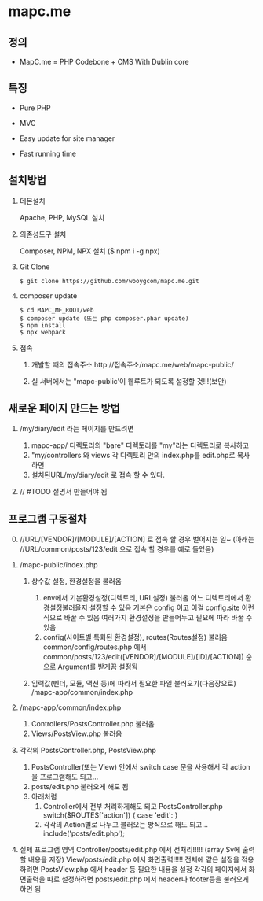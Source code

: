 mapc.me
==================================================

정의
-------------------------------------------------------------------------------

* MapC.me = PHP Codebone + CMS With Dublin core


특징
-------------------------------------------------------------------------------

* Pure PHP

* MVC

* Easy update for site manager

* Fast running time


설치방법
-------------------------------------------------------------------------------
1. 데몬설치

    Apache, PHP, MySQL 설치

2. 의존성도구 설치

    Composer, NPM, NPX 설치 ($ npm i -g npx)

3. Git Clone

    ```
    $ git clone https://github.com/wooygcom/mapc.me.git
    ```

4. composer update

    ```
    $ cd MAPC_ME_ROOT/web
    $ composer update (또는 php composer.phar update)
    $ npm install
    $ npx webpack
    ```

5. 접속

    1. 개발할 때의 접속주소
        http://접속주소/mapc.me/web/mapc-public/

    2. 실 서버에서는 "mapc-public'이 웹루트가 되도록 설정할 것!!!(보안)


새로운 페이지 만드는 방법
-------------------------------------------------------------------------------

1. /my/diary/edit 라는 페이지를 만드려면

    1. mapc-app/ 디렉토리의 "bare" 디렉토리를 "my"라는 디렉토리로 복사하고
    2. "my/controllers 와 views 각 디렉토리 안의 index.php를 edit.php로 복사하면
    3. 설치된URL/my/diary/edit 로 접속 할 수 있다.

2. // #TODO 설명서 만들어야 됨


프로그램 구동절차
-------------------------------------------------------------------------------

0. //URL/[VENDOR]/[MODULE]/[ACTION] 로 접속 할 경우 벌어지는 일~
    (아래는 //URL/common/posts/123/edit 으로 접속 할 경우를 예로 들었음)

1. /mapc-public/index.php
    1. 상수값 설정, 환경설정을 불러옴
        1. env에서 기본환경설정(디렉토리, URL설정) 불러옴
            어느 디렉토리에서 환경설정불러올지 설정할 수 있음
            기본은 config 이고 이걸 config.site 이런식으로 바꿀 수 있음
            여러가지 환경설정을 만들어두고 필요에 따라 바꿀 수 있음
        2. config(사이트별 특화된 환경설정), routes(Routes설정) 불러옴
            common/config/routes.php 에서 common/posts/123/edit([VENDOR]/[MODULE]/[ID]/[ACTION]) 순으로 Argument를 받게끔 설정됨

    2. 입력값(벤더, 모듈, 액션 등)에 따라서 필요한 파일 불러오기(다음장으로)
        /mapc-app/common/index.php

2. /mapc-app/common/index.php
    1. Controllers/PostsController.php 불러옴
    2. Views/PostsView.php 불러옴

3. 각각의 PostsController.php, PostsView.php
    1. PostsController(또는 View) 안에서 switch case 문을 사용해서 각 action을 프로그램해도 되고...
    2. posts/edit.php 불러오게 해도 됨
    3. 아래처럼
        1. Controller에서 전부 처리하게해도 되고
            PostsController.php
            switch($ROUTES['action']) {
                case 'edit':
            }
        2. 각각의 Action별로 나누고 불러오는 방식으로 해도 되고...
            include('posts/edit.php');


4. 실제 프로그램 영역
    Controller/posts/edit.php 에서 선처리!!!!! (array $v에 출력할 내용을 저장)
    View/posts/edit.php 에서 화면출력!!!!!
    전체에 같은 설정을 적용하려면 PostsView.php 에서 header 등 필요한 내용을 설정
    각각의 페이지에서 화면출력을 따로 설정하려면 posts/edit.php 에서 header나 footer등을 불러오게 하면 됨
